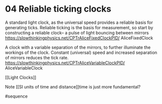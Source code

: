 # 04 Reliable ticking clocks

A standard light clock, as the universal speed provides a reliable basis for generating ticks. Reliable ticking is the basis for measurement, so start by constructing a reliable clock– a pulse of light bouncing between mirrors
https://slowthinkingphysics.net/CPTrAliceFixedClockPID/
AliceFixedClock

A clock with a variable separation of the mirrors, to further illuminate the workings of the clock. Constant (universal) speed and increased separation of mirrors reduces the tick rate.
https://slowthinkingphysics.net/CPTrAliceVariableClockPID/
AliceVariableClock

[[Light Clocks]]

Note [[SI units of time and distance]]time is just more fundamental?


#sequence